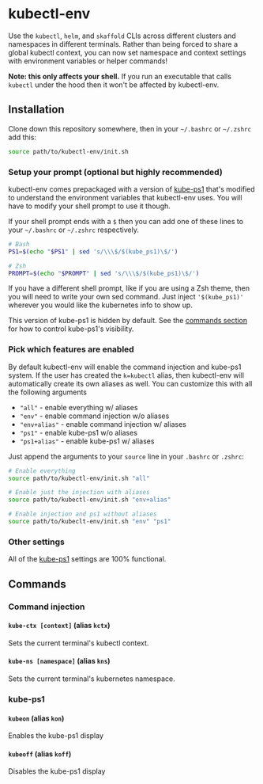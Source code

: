 # kubectl-env
Use the `kubectl`, `helm`, and `skaffold` CLIs across different clusters and
namespaces in different terminals. Rather than being forced to share a global
kubectl context, you can now set namespace and context settings with environment
variables or helper commands!

**Note: this only affects your shell.** If you run an executable that calls
`kubectl` under the hood then it won't be affected by kubectl-env.

## Installation
Clone down this repository somewhere, then in your `~/.bashrc` or `~/.zshrc` add
this:

```bash
source path/to/kubectl-env/init.sh
```

### Setup your prompt (optional but highly recommended)
kubectl-env comes prepackaged with a version of [kube-ps1] that's modified to
understand the environment variables that kubectl-env uses. You will have to
modify your shell prompt to use it though.

If your shell prompt ends with a `$` then you can add one of these lines to your
`~/.bashrc` or `~/.zshrc` respectively.

```bash
# Bash
PS1=$(echo "$PS1" | sed 's/\\\$/$(kube_ps1)\$/')

# Zsh
PROMPT=$(echo "$PROMPT" | sed 's/\\\$/$(kube_ps1)\$/')
```

If you have a different shell prompt, like if you are using a Zsh theme, then
you will need to write your own sed command. Just inject `'$(kube_ps1)'`
wherever you would like the kubernetes info to show up.

This version of kube-ps1 is hidden by default. See the
[commands section](#commands) for how to control kube-ps1's visibility.

### Pick which features are enabled
By default kubectl-env will enable the command injection and kube-ps1 system. If
the user has created the `k=kubectl` alias, then kubectl-env will automatically create
its own aliases as well. You can customize this with all the following arguments

* `"all"` - enable everything w/ aliases
* `"env"` - enable command injection w/o aliases
* `"env+alias"` - enable command injection w/ aliases
* `"ps1"` - enable kube-ps1 w/o aliases
* `"ps1+alias"` - enable kube-ps1 w/ aliases

Just append the arguments to your `source` line in your `.bashrc` or `.zshrc`:
```bash
# Enable everything
source path/to/kubectl-env/init.sh "all"

# Enable just the injection with aliases
source path/to/kubectl-env/init.sh "env+alias"

# Enable injection and ps1 without aliases
source path/to/kubeclt-env/init.sh "env" "ps1"
```

### Other settings
All of the [kube-ps1] settings are 100% functional.

## Commands
### Command injection
#### `kube-ctx [context]` (alias `kctx`)
Sets the current terminal's kubectl context.

#### `kube-ns [namespace]` (alias `kns`)
Sets the current terminal's kubernetes namespace.

### kube-ps1
#### `kubeon` (alias `kon`)
Enables the kube-ps1 display

#### `kubeoff` (alias `koff`)
Disables the kube-ps1 display

[kube-ps1]: https://github.com/jonmosco/kube-ps1
